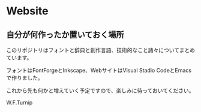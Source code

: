 # Website

## 自分が何作ったか置いておく場所

このリポジトリはフォントと辞典と創作言語、技術的なこと諸々についてまとめています。

フォントはFontForgeとInkscape、WebサイトはVisual Stadio CodeとEmacsで作りました。

これから先も何かと増えていく予定ですので、楽しみに待っておいてください。

W.F.Turnip
